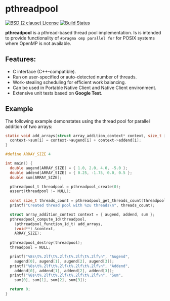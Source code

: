 # pthreadpool

[![BSD (2 clause) License](https://img.shields.io/badge/License-BSD%202--Clause%20%22Simplified%22%20License-blue.svg)](https://github.com/Maratyszcza/pthreadpool/blob/master/LICENSE)
[![Build Status](https://img.shields.io/travis/Maratyszcza/pthreadpool.svg)](https://travis-ci.org/Maratyszcza/pthreadpool)

**pthreadpool** is a pthread-based thread pool implementation.
Is is intended to provide functionality of `#pragma omp parallel for` for POSIX systems where OpenMP is not available.

## Features:

* C interface (C++-compatible).
* Run on user-specified or auto-detected number of threads.
* Work-stealing scheduling for efficient work balancing.
* Can be used in Portable Native Client and Native Client environment.
* Extensive unit tests based on **Google Test**.

## Example

  The following example demonstates using the thread pool for parallel addition of two arrays:

```c
static void add_arrays(struct array_addition_context* context, size_t i) {
  context->sum[i] = context->augend[i] + context->addend[i];
}

#define ARRAY_SIZE 4

int main() {
  double augend[ARRAY_SIZE] = { 1.0, 2.0, 4.0, -5.0 };
  double addend[ARRAY_SIZE] = { 0.25, -1.75, 0.0, 0.5 };
  double sum[ARRAY_SIZE];

  pthreadpool_t threadpool = pthreadpool_create(0);
  assert(threadpool != NULL);
  
  const size_t threads_count = pthreadpool_get_threads_count(threadpool);
  printf("Created thread pool with %zu threads\n", threads_count);

  struct array_addition_context context = { augend, addend, sum };
  pthreadpool_compute_1d(threadpool,
    (pthreadpool_function_1d_t) add_arrays,
    (void**) &context,
    ARRAY_SIZE);
  
  pthreadpool_destroy(threadpool);
  threadpool = NULL;

  printf("%8s\t%.2lf\t%.2lf\t%.2lf\t%.2lf\n", "Augend",
    augend[0], augend[1], augend[2], augend[3]);
  printf("%8s\t%.2lf\t%.2lf\t%.2lf\t%.2lf\n", "Addend",
    addend[0], addend[1], addend[2], addend[3]);
  printf("%8s\t%.2lf\t%.2lf\t%.2lf\t%.2lf\n", "Sum",
    sum[0], sum[1], sum[2], sum[3]);

  return 0;
}
```
